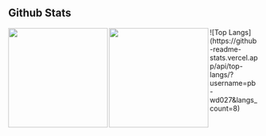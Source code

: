 

## Github Stats

<img height=200 align="left" src="https://github-readme-stats.vercel.app/api?username=pb-wd027&show_icons=true&count_private=true&hide_border=true&hide_rank=true" />
<!-- <img height=200 align="left" src="https://github-readme-stats.vercel.app/api/top-langs/?username=pb-wd027&layout=compact&hide_border=true" /> -->
<img height=200 align="left" src="https://github-readme-stats.vercel.app/api/top-langs/?username=pb-wd027&layout=compact&hide_border=true" />
![Top Langs](https://github-readme-stats.vercel.app/api/top-langs/?username=pb-wd027&langs_count=8)






<!--
### Hi there 👋


**pb-wd027/pb-wd027** is a ✨ _special_ ✨ repository because its `README.md` (this file) appears on your GitHub profile.

Here are some ideas to get you started:

- 🔭 I’m currently working on ...
- 🌱 I’m currently learning ...
- 👯 I’m looking to collaborate on ...
- 🤔 I’m looking for help with ...
- 💬 Ask me about ...
- 📫 How to reach me: ...
- 😄 Pronouns: ...
- ⚡ Fun fact: ...
-->
